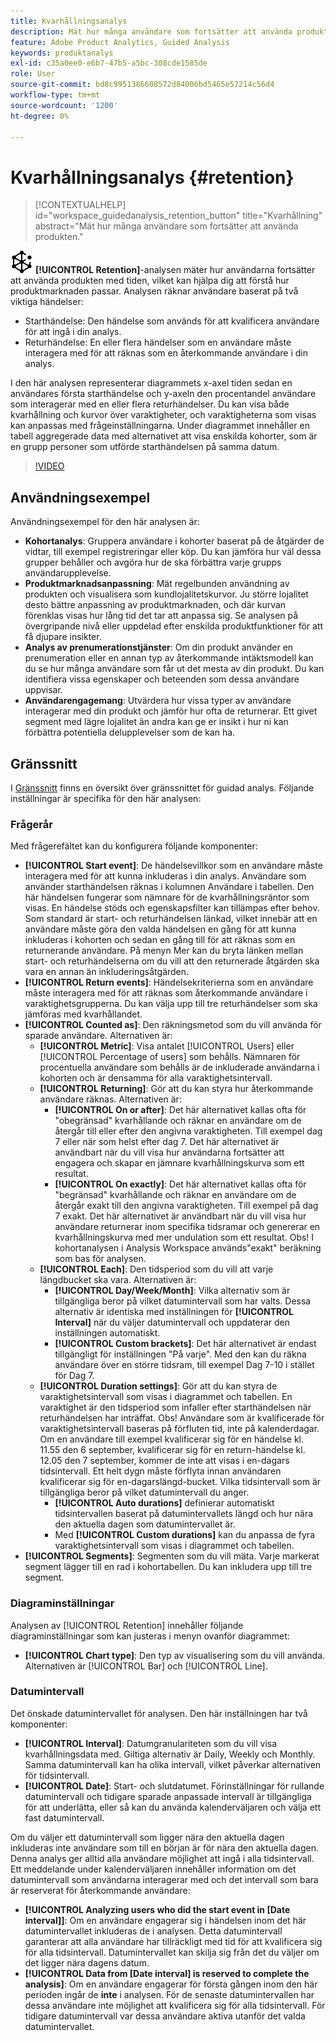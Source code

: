 ```yaml
---
title: Kvarhållningsanalys
description: Mät hur många användare som fortsätter att använda produkten.
feature: Adobe Product Analytics, Guided Analysis
keywords: produktanalys
exl-id: c35a0ee0-e6b7-47b5-a5bc-308cde1585de
role: User
source-git-commit: bd8c9951386608572d84006bd5465e57214c56d4
workflow-type: tm+mt
source-wordcount: '1200'
ht-degree: 0%

---
```


# Kvarhållningsanalys {#retention}

<!-- markdownlint-disable MD034 -->

>[!CONTEXTUALHELP]
>id="workspace_guidedanalysis_retention_button"
>title="Kvarhållning"
>abstract="Mät hur många användare som fortsätter att använda produkten."

<!-- markdownlint-enable MD034 -->

![Retention](/help/assets/icons/Retention.svg) **[!UICONTROL Retention]**-analysen mäter hur användarna fortsätter att använda produkten med tiden, vilket kan hjälpa dig att förstå hur produktmarknaden passar. Analysen räknar användare baserat på två viktiga händelser:

* Starthändelse: Den händelse som används för att kvalificera användare för att ingå i din analys.
* Returhändelse: En eller flera händelser som en användare måste interagera med för att räknas som en återkommande användare i din analys.

I den här analysen representerar diagrammets x-axel tiden sedan en användares första starthändelse och y-axeln den procentandel användare som interagerar med en eller flera returhändelser. Du kan visa både kvarhållning och kurvor över varaktigheter, och varaktigheterna som visas kan anpassas med frågeinställningarna. Under diagrammet innehåller en tabell aggregerade data med alternativet att visa enskilda kohorter, som är en grupp personer som utförde starthändelsen på samma datum.

>[!VIDEO](https://video.tv.adobe.com/v/3430503/?quality=12&learn=on)


## Användningsexempel

Användningsexempel för den här analysen är:

* **Kohortanalys**: Gruppera användare i kohorter baserat på de åtgärder de vidtar, till exempel registreringar eller köp. Du kan jämföra hur väl dessa grupper behåller och avgöra hur de ska förbättra varje grupps användarupplevelse.
* **Produktmarknadsanpassning**: Mät regelbunden användning av produkten och visualisera som kundlojalitetskurvor. Ju större lojalitet desto bättre anpassning av produktmarknaden, och där kurvan förenklas visas hur lång tid det tar att anpassa sig. Se analysen på övergripande nivå eller uppdelad efter enskilda produktfunktioner för att få djupare insikter.
* **Analys av prenumerationstjänster**: Om din produkt använder en prenumeration eller en annan typ av återkommande intäktsmodell kan du se hur många användare som får ut det mesta av din produkt. Du kan identifiera vissa egenskaper och beteenden som dessa användare uppvisar.
* **Användarengagemang**: Utvärdera hur vissa typer av användare interagerar med din produkt och jämför hur ofta de returnerar. Ett givet segment med lägre lojalitet än andra kan ge er insikt i hur ni kan förbättra potentiella delupplevelser som de kan ha.

## Gränssnitt

I [Gränssnitt](../overview.md#interface) finns en översikt över gränssnittet för guidad analys. Följande inställningar är specifika för den här analysen:

### Frågerår

Med frågerefältet kan du konfigurera följande komponenter:

* **[!UICONTROL Start event]**: De händelsevillkor som en användare måste interagera med för att kunna inkluderas i din analys. Användare som använder starthändelsen räknas i kolumnen Användare i tabellen. Den här händelsen fungerar som nämnare för de kvarhållningsräntor som visas. En händelse stöds och egenskapsfilter kan tillämpas efter behov. Som standard är start- och returhändelsen länkad, vilket innebär att en användare måste göra den valda händelsen en gång för att kunna inkluderas i kohorten och sedan en gång till för att räknas som en returnerande användare. På menyn Mer kan du bryta länken mellan start- och returhändelserna om du vill att den returnerade åtgärden ska vara en annan än inkluderingsåtgärden.
* **[!UICONTROL Return events]**: Händelsekriterierna som en användare måste interagera med för att räknas som återkommande användare i varaktighetsgrupperna. Du kan välja upp till tre returhändelser som ska jämföras med kvarhållandet.
* **[!UICONTROL Counted as]**: Den räkningsmetod som du vill använda för sparade användare. Alternativen är:
   * **[!UICONTROL Metric]**: Visa antalet [!UICONTROL Users] eller [!UICONTROL Percentage of users] som behålls. Nämnaren för procentuella användare som behålls är de inkluderade användarna i kohorten och är densamma för alla varaktighetsintervall.
   * **[!UICONTROL Returning]**: Gör att du kan styra hur återkommande användare räknas. Alternativen är:
      * **[!UICONTROL On or after]**: Det här alternativet kallas ofta för &quot;obegränsad&quot; kvarhållande och räknar en användare om de återgår till eller efter den angivna varaktigheten. Till exempel dag 7 eller när som helst efter dag 7. Det här alternativet är användbart när du vill visa hur användarna fortsätter att engagera och skapar en jämnare kvarhållningskurva som ett resultat.
      * **[!UICONTROL On exactly]**: Det här alternativet kallas ofta för &quot;begränsad&quot; kvarhållande och räknar en användare om de återgår exakt till den angivna varaktigheten. Till exempel på dag 7 exakt. Det här alternativet är användbart när du vill visa hur användare returnerar inom specifika tidsramar och genererar en kvarhållningskurva med mer undulation som ett resultat. Obs! I kohortanalysen i Analysis Workspace används&quot;exakt&quot; beräkning som bas för analysen.
   * **[!UICONTROL Each]**: Den tidsperiod som du vill att varje längdbucket ska vara. Alternativen är:
      * **[!UICONTROL Day/Week/Month]**: Vilka alternativ som är tillgängliga beror på vilket datumintervall som har valts. Dessa alternativ är identiska med inställningen för **[!UICONTROL Interval]** när du väljer datumintervall och uppdaterar den inställningen automatiskt.
      * **[!UICONTROL Custom brackets]**: Det här alternativet är endast tillgängligt för inställningen &quot;På varje&quot;. Med den kan du räkna användare över en större tidsram, till exempel Dag 7-10 i stället för Dag 7.
   * **[!UICONTROL Duration settings]**: Gör att du kan styra de varaktighetsintervall som visas i diagrammet och tabellen. En varaktighet är den tidsperiod som infaller efter starthändelsen när returhändelsen har inträffat. Obs! Användare som är kvalificerade för varaktighetsintervall baseras på förfluten tid, inte på kalenderdagar. Om en användare till exempel kvalificerar sig för en händelse kl. 11.55 den 6 september, kvalificerar sig för en return-händelse kl. 12.05 den 7 september, kommer de inte att visas i en-dagars tidsintervall. Ett helt dygn måste förflyta innan användaren kvalificerar sig för en-dagarslängd-bucket. Vilka tidsintervall som är tillgängliga beror på vilket datumintervall du anger.
      * **[!UICONTROL Auto durations]** definierar automatiskt tidsintervallen baserat på datumintervallets längd och hur nära den aktuella dagen som datumintervallet är.
      * Med **[!UICONTROL Custom durations]** kan du anpassa de fyra varaktighetsintervall som visas i diagrammet och tabellen.
* **[!UICONTROL Segments]**: Segmenten som du vill mäta. Varje markerat segment lägger till en rad i kohortabellen. Du kan inkludera upp till tre segment.

### Diagraminställningar

Analysen av [!UICONTROL Retention] innehåller följande diagraminställningar som kan justeras i menyn ovanför diagrammet:

* **[!UICONTROL Chart type]**: Den typ av visualisering som du vill använda. Alternativen är [!UICONTROL Bar] och [!UICONTROL Line].

### Datumintervall

Det önskade datumintervallet för analysen. Den här inställningen har två komponenter:

* **[!UICONTROL Interval]**: Datumgranulariteten som du vill visa kvarhållningsdata med. Giltiga alternativ är Daily, Weekly och Monthly. Samma datumintervall kan ha olika intervall, vilket påverkar alternativen för tidsintervall.
* **[!UICONTROL Date]**: Start- och slutdatumet. Förinställningar för rullande datumintervall och tidigare sparade anpassade intervall är tillgängliga för att underlätta, eller så kan du använda kalenderväljaren och välja ett fast datumintervall.

Om du väljer ett datumintervall som ligger nära den aktuella dagen inkluderas inte användare som till en början är för nära den aktuella dagen. Denna analys ger alltid alla användare möjlighet att ingå i alla tidsintervall. Ett meddelande under kalenderväljaren innehåller information om det datumintervall som användarna interagerar med och det intervall som bara är reserverat för återkommande användare:

* **[!UICONTROL Analyzing users who did the start event in [Date interval]]**: Om en användare engagerar sig i händelsen inom det här datumintervallet inkluderas de i analysen. Detta datumintervall garanterar att alla användare har tillräckligt med tid för att kvalificera sig för alla tidsintervall. Datumintervallet kan skilja sig från det du väljer om det ligger nära dagens datum.
* **[!UICONTROL Data from [Date interval] is reserved to complete the analysis]**: Om en användare engagerar för första gången inom den här perioden ingår de **inte** i analysen. För de senaste datumintervallen har dessa användare inte möjlighet att kvalificera sig för alla tidsintervall. För tidigare datumintervall var dessa användare aktiva utanför det valda datumintervallet.

<!--
## Example

See below for an example of the analysis.

![Retention](../assets/retention.png)

-->
